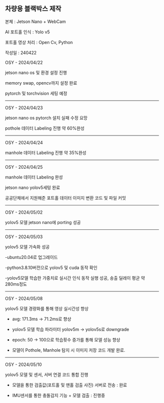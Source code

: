 ## 차량용 블랙박스 제작

본체 : Jetson Nano + WebCam

AI 포트홀 인식 : Yolo v5

포트홀 영상 처리 : Open Cv, Python

작성일 : 240422

OSY - 2024/04/22

jetson nano os 및 환경 설정 진행

memory swap, opencv까지 설정 완료

pytorch 및 torchvision 세팅 예정

---------------------------------

OSY - 2024/04/23

jetson nano os pytorch 설치 실패 수정 요망

pothole 데이터 Labeling 진행 약 60%완성

---------------------------------

OSY - 2024/04/24

manhole 데이터 Labeling 진행 약 35%완성

--------------------------------

OSY - 2024/04/25

manhole 데이터 Labeling 완성

jetson nano yolov5세텅 완료

공공단체에서 지원해준 포트홀 데이터 이미지 변환 코드 및 파일 커밋


--------------------------------

OSY - 2024/05/02

yolov5 모델 jetson nano에 porting 성공

--------------------------------

OSY - 2024/05/03

yolov5 모델 가속화 성공

-ubuntu20.04로 업그레이드

-python3.8.10버전으로 yolov5 및 cuda 동작 확인

-yolov5모델 학습한 가중치로 실시간 인식 동작 실행 성공, 송출 딜레이 평균 약 280ms정도

--------------------------------

OSY - 2024/05/08

yolov5 모델 경량화를 통해 영상 실시간성 향상

- avg: 171.3ms -> 71.2ms로 향상

- yolov5 모델 학습 파라미터 yolov5m -> yolov5s로 downgrade

- epoch: 50 -> 100으로 학습횟수 증가를 통해 모델 성능 향상

- 모델이 Pothole, Manhole 탐지 시 이미지 저장 코드 개발 완료.

--------------------------------

OSY - 2024/05/10

yolov5 모델 및 센서, 서버 연결 코드 통합 진행

- 모델을 통한 검출값(포트홀 및 맨홀 검출 사진) 서버로 전송 : 완료

- IMU센서를 통한 충돌감지 기능 + 모델 검출 : 진행중